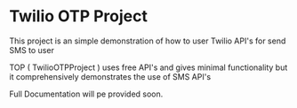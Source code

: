 # Twilio OTP Project 

This project is an simple demonstration of how to user Twilio API's for send SMS to user

TOP ( TwilioOTPProject ) uses free API's and gives minimal functionality but it comprehensively demonstrates the use of SMS API's 

Full Documentation will pe provided soon.
